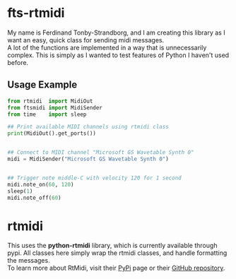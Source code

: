 # fts-rtmidi
My name is Ferdinand Tonby-Strandborg, and I am creating this library as I want an easy, quick class for sending midi messages.
<br>A lot of the functions are implemented in a way that is unnecessarily complex. This is simply as I wanted to test features of Python I haven't used before.

## Usage Example
```python
from rtmidi  import MidiOut
from ftsmidi import MidiSender
from time    import sleep

## Print available MIDI channels using rtmidi class
print(MidiOut().get_ports())


## Connect to MIDI channel "Microsoft GS Wavetable Synth 0"
midi = MidiSender("Microsoft GS Wavetable Synth 0")


## Trigger note middle-C with velocity 120 for 1 second
midi.note_on(60, 120)
sleep(1)
midi.note_off(60)

```

# rtmidi
This uses the **python-rtmidi** library, which is currently available through pypi. All classes here simply wrap the rtmidi classes, and handle formatting the messages.
<br>To learn more about RtMidi, visit their [PyPi](https://pypi.org/project/python-rtmidi/) page or their [GitHub repository](https://github.com/SpotlightKid/python-rtmidi).
